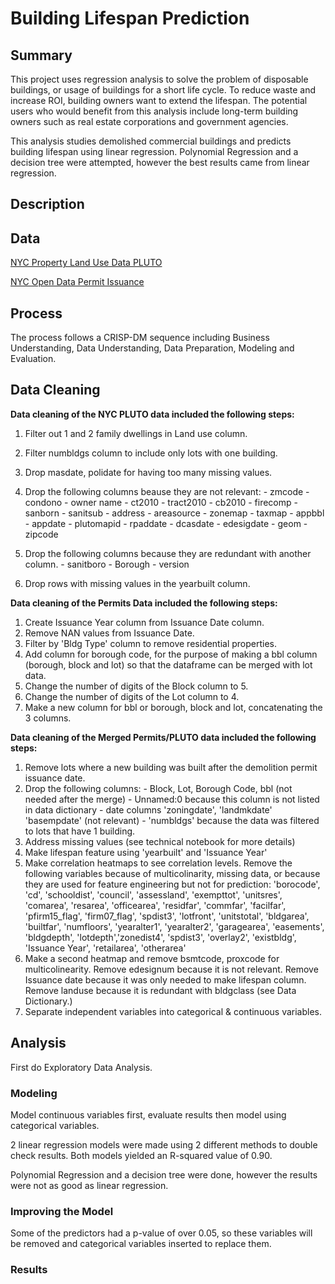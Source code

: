 # Building Lifespan Prediction

## Summary

This project uses regression analysis to solve the problem of disposable buildings, or usage of buildings for a short life cycle. To reduce waste and increase ROI, building owners want to extend the lifespan. The potential users who would benefit from this analysis include long-term building owners such as real estate corporations and government agencies. 

This analysis studies demolished commercial buildings and predicts building lifespan using linear regression. Polynomial Regression and a decision tree were attempted, however the best results came from linear regression.

## Description



## Data

[NYC Property Land Use Data PLUTO](https://aws.amazon.com/marketplace/pp/NYC-Property-Land-Use-Data-Pluto/prodview-hj454d7mz5b6s#overview)

[NYC Open Data Permit Issuance](https://data.cityofnewyork.us/Housing-Development/DOB-Permit-Issuance/ipu4-2q9a)

## Process

The process follows a CRISP-DM sequence including Business Understanding, Data Understanding, Data Preparation, Modeling and Evaluation. 

## Data Cleaning

**Data cleaning of the NYC PLUTO data included the following steps:**

1. Filter out 1 and 2 family dwellings in Land use column.
2. Filter numbldgs column to include only lots with one building.
3. Drop masdate, polidate for having too many missing values.
4. Drop the following columns beause they are not relevant:
        - zmcode
        - condono
        - owner name
        - ct2010
        - tract2010
        - cb2010
        - firecomp
        - sanborn
        - sanitsub
        - address
        - areasource
        - zonemap
        - taxmap
        - appbbl
        - appdate
        - plutomapid
        - rpaddate
        - dcasdate
        - edesigdate
        - geom
        - zipcode
        
5. Drop the following columns because they are redundant with another column.
        - sanitboro
        - Borough
        - version

6. Drop rows with missing values in the yearbuilt column.

**Data cleaning of the Permits Data included the following steps:**

1. Create Issuance Year column from Issuance Date column.
2. Remove NAN values from Issuance Date.
3. Filter by 'Bldg Type' column to remove residential properties.
4. Add column for borough code, for the purpose of making a bbl column (borough, block and lot) so that the dataframe can be merged with lot data.
5. Change the number of digits of the Block column to 5.
6. Change the number of digits of the Lot column to 4.
7. Make a new column for bbl or borough, block and lot, concatenating the 3 columns.



**Data cleaning of the Merged Permits/PLUTO data included the following steps:**

1. Remove lots where a new building was built after the demolition permit issuance date.
2. Drop the following columns:
        - Block, Lot, Borough Code, bbl (not needed after the merge)
        - Unnamed:0 because this column is not listed in data dictionary
        - date columns 'zoningdate', 'landmkdate' 'basempdate' (not relevant)
        - 'numbldgs' because the data was filtered to lots that have 1 building. 
3. Address missing values (see technical notebook for more details)
4. Make lifespan feature using 'yearbuilt' and 'Issuance Year'
5. Make correlation heatmaps to see correlation levels. Remove the following variables because of multicolinarity, missing data, or because they are used for feature engineering but not for prediction: 
    'borocode', 'cd', 'schooldist', 'council', 'assessland', 'exempttot', 
    'unitsres', 'comarea', 'resarea', 'officearea', 'residfar', 'commfar', 'facilfar', 
    'pfirm15_flag', 'firm07_flag', 'spdist3', 'lotfront', 'unitstotal', 
    'bldgarea', 'builtfar',
    'numfloors', 'yearalter1', 'yearalter2', 'garagearea', 'easements', 'bldgdepth', 
    'lotdepth','zonedist4', 'spdist3', 'overlay2', 'existbldg', 'Issuance Year', 
    'retailarea', 'otherarea'
6. Make a second heatmap and remove bsmtcode, proxcode for multicolinearity. Remove edesignum because it is not relevant. Remove Issuance date because it was only needed to make lifespan column. Remove landuse because it is redundant with bldgclass (see Data Dictionary.)
7. Separate independent variables into categorical & continuous variables.

## Analysis

First do Exploratory Data Analysis.

### Modeling

Model continuous variables first, evaluate results then model using categorical variables.

2 linear regression models were made using 2 different methods to double check results. Both models yielded an R-squared value of 0.90. 

Polynomial Regression and a decision tree were done, however the results were not as good as linear regression. 


### Improving the Model

Some of the predictors had a p-value of over 0.05, so these variables will be removed and categorical variables inserted to replace them. 


### Results








